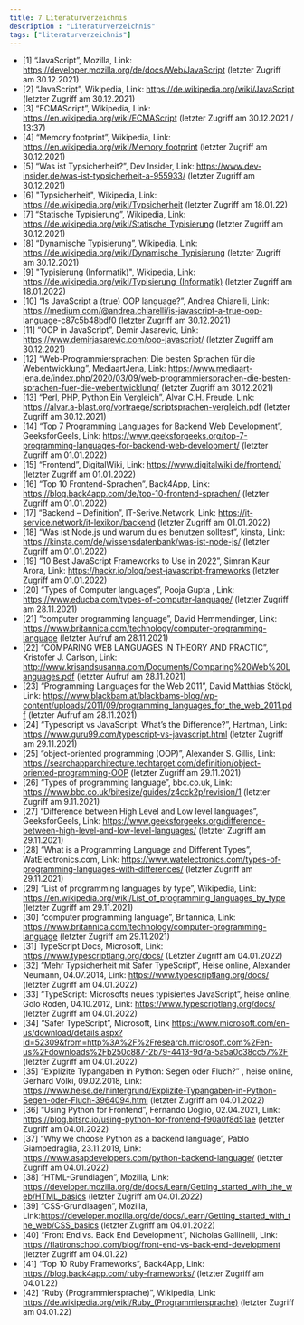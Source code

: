 ```yaml
---
title: 7 Literaturverzeichnis
description : "Literaturverzeichnis"
tags: ["literaturverzeichnis"]
---
```


- [1] “JavaScript”, Mozilla, Link: https://developer.mozilla.org/de/docs/Web/JavaScript (letzter Zugriff am 30.12.2021)
- [2] “JavaScript”, Wikipedia, Link: https://de.wikipedia.org/wiki/JavaScript (letzter Zugriff am 30.12.2021)
- [3] “ECMAScript”, Wikipedia, Link: https://en.wikipedia.org/wiki/ECMAScript (letzter Zugriff am 30.12.2021 / 13:37)
- [4] “Memory footprint”, Wikipedia, Link: https://en.wikipedia.org/wiki/Memory_footprint (letzter Zugriff am 30.12.2021)
- [5] “Was ist Typsicherheit?”, Dev Insider, Link: https://www.dev-insider.de/was-ist-typsicherheit-a-955933/ (letzter Zugriff am 30.12.2021)
- [6] "Typsicherheit", Wikipedia, Link: https://de.wikipedia.org/wiki/Typsicherheit (letzter Zugriff am 18.01.22)
- [7] “Statische Typisierung”, Wikipedia, Link: https://de.wikipedia.org/wiki/Statische_Typisierung (letzter Zugriff am 30.12.2021)
- [8] “Dynamische Typisierung”, Wikipedia, Link: https://de.wikipedia.org/wiki/Dynamische_Typisierung (letzter Zugriff am 30.12.2021)
- [9] "Typisierung (Informatik)", Wikipedia, Link: https://de.wikipedia.org/wiki/Typisierung_(Informatik) (letzter Zugriff am 18.01.2022)
- [10] “Is JavaScript a (true) OOP language?”, Andrea Chiarelli, Link: https://medium.com/@andrea.chiarelli/is-javascript-a-true-oop-language-c87c5b48bdf0 (letzter Zugriff am 30.12.2021)
- [11] “OOP in JavaScript”, Demir Jasarevic, Link: https://www.demirjasarevic.com/oop-javascript/ (letzter Zugriff am 30.12.2021)
- [12] “Web-Programmiersprachen: Die besten Sprachen für die Webentwicklung”, MediaartJena, Link: https://www.mediaart-jena.de/index.php/2020/03/09/web-programmiersprachen-die-besten-sprachen-fuer-die-webentwicklung/ (letzter Zugriff am 30.12.2021)
- [13] “Perl, PHP, Python Ein Vergleich”, Alvar C.H. Freude, Link: https://alvar.a-blast.org/vortraege/scriptsprachen-vergleich.pdf (letzter Zugriff am 30.12.2021)
- [14] “Top 7 Programming Languages for Backend Web Development”, GeeksforGeels, Link: https://www.geeksforgeeks.org/top-7-programming-languages-for-backend-web-development/ (letzter Zugriff am 01.01.2022)
- [15] “Frontend”, DigitalWiki, Link: https://www.digitalwiki.de/frontend/ (letzter Zugriff am 01.01.2022)
- [16] “Top 10 Frontend-Sprachen”, Back4App, Link: https://blog.back4app.com/de/top-10-frontend-sprachen/ (letzter Zugriff am 01.01.2022)
- [17] “Backend – Definition”, IT-Serive.Network, Link: https://it-service.network/it-lexikon/backend (letzter Zugriff am 01.01.2022)
- [18] “Was ist Node.js und warum du es benutzen solltest”, kinsta, Link: https://kinsta.com/de/wissensdatenbank/was-ist-node-js/ (letzter Zugriff am 01.01.2022)
- [19] “10 Best JavaScript Frameworks to Use in 2022”, Simran Kaur Arora, Link: https://hackr.io/blog/best-javascript-frameworks (letzter Zugriff am 01.01.2022)
- [20] “Types of Computer languages”, Pooja Gupta , Link: https://www.educba.com/types-of-computer-language/ (letzter Zugriff am 28.11.2021)
- [21] “computer programming language”,		David Hemmendinger, Link: https://www.britannica.com/technology/computer-programming-language (letzter Aufruf am 28.11.2021)
- [22] “COMPARING WEB LANGUAGES IN THEORY AND PRACTIC”, Kristofer J. Carlson, Link: http://www.krisandsusanna.com/Documents/Comparing%20Web%20Languages.pdf (letzter Aufruf am 28.11.2021)
- [23] “Programming Languages for the Web 2011”, David Matthias Stöckl, Link: https://www.blackbam.at/blackbams-blog/wp-content/uploads/2011/09/programming_languages_for_the_web_2011.pdf (letzter Aufruf am 28.11.2021)
- [24] “Typescript vs JavaScript: What’s the Difference?”, Hartman, Link: https://www.guru99.com/typescript-vs-javascript.html (letzter Zugriff am 29.11.2021)
- [25] “object-oriented programming (OOP)”, Alexander S. Gillis, Link: https://searchapparchitecture.techtarget.com/definition/object-oriented-programming-OOP (letzter Zugriff am 29.11.2021)
- [26] “Types of programming language”, bbc.co.uk, Link: https://www.bbc.co.uk/bitesize/guides/z4cck2p/revision/1 (letzter Zugriff am 9.11.2021)
- [27] “Difference between High Level and Low level languages”, GeeksforGeels, Link: https://www.geeksforgeeks.org/difference-between-high-level-and-low-level-languages/ (letzter Zugriff am 29.11.2021)
- [28] “What is a Programming Language and Different Types”, WatElectronics.com, Link: https://www.watelectronics.com/types-of-programming-languages-with-differences/ (letzter Zugriff am 29.11.2021)
- [29] “List of programming languages by type”, Wikipedia, Link: https://en.wikipedia.org/wiki/List_of_programming_languages_by_type (letzter Zugriff am 29.11.2021)
- [30] “computer programming language”, Britannica, Link: https://www.britannica.com/technology/computer-programming-language (letzter Zugriff am 29.11.2021)
- [31] TypeScript Docs, Microsoft, Link: https://www.typescriptlang.org/docs/ (Letzter Zugriff am 04.01.2022)
- [32] “Mehr Typsicherheit mit Safer TypeScript”, Heise online, Alexander Neumann, 04.07.2014, Link: https://www.typescriptlang.org/docs/ (letzter Zugriff am 04.01.2022)
- [33] “TypeScript: Microsofts neues typisiertes JavaScript”, heise online, Golo Roden, 04.10.2012, Link: https://www.typescriptlang.org/docs/ (letzter Zugriff am 04.01.2022)
- [34] “Safer TypeScript”, Microsoft, Link https://www.microsoft.com/en-us/download/details.aspx?id=52309&from=http%3A%2F%2Fresearch.microsoft.com%2Fen-us%2Fdownloads%2Fb250c887-2b79-4413-9d7a-5a5a0c38cc57%2F (letzter Zugriff am 04.01.2022)
- [35] “Explizite Typangaben in Python: Segen oder Fluch?” , heise online, Gerhard Völki, 09.02.2018, Link: https://www.heise.de/hintergrund/Explizite-Typangaben-in-Python-Segen-oder-Fluch-3964094.html (letzter Zugriff am 04.01.2022)
- [36] “Using Python for Frontend”, Fernando Doglio, 02.04.2021, Link: https://blog.bitsrc.io/using-python-for-frontend-f90a0f8d51ae (letzter Zugriff am 04.01.2022)
- [37] “Why we choose Python as a backend language”, Pablo Giampedraglia, 23.11.2019, Link: https://www.asapdevelopers.com/python-backend-language/ (letzter Zugriff am 04.01.2022)
- [38] “HTML-Grundlagen”, Mozilla, Link: https://developer.mozilla.org/de/docs/Learn/Getting_started_with_the_web/HTML_basics (letzter Zugriff am 04.01.2022)
- [39] “CSS-Grundlaagen”, Mozilla, Link:https://developer.mozilla.org/de/docs/Learn/Getting_started_with_the_web/CSS_basics (letzter Zugriff am 04.01.2022)
- [40] “Front End vs. Back End Development”, Nicholas Gallinelli, Link: https://flatironschool.com/blog/front-end-vs-back-end-development (letzter Zugriff am 04.01.22)
- [41] “Top 10 Ruby Frameworks”, Back4App, Link: https://blog.back4app.com/ruby-frameworks/ (letzter Zugriff am 04.01.22)
- [42] “Ruby (Programmiersprache)”, Wikipedia, Link: https://de.wikipedia.org/wiki/Ruby_(Programmiersprache) (letzter Zugriff am 04.01.22)